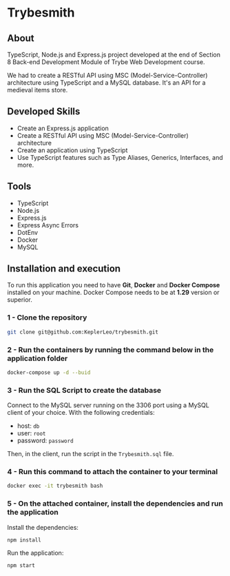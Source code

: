 # Trybesmith

## About

TypeScript, Node.js and Express.js project developed at the end of Section 8 Back-end Development Module of Trybe Web Development course.

We had to create a RESTful API using MSC (Model-Service-Controller) architecture using TypeScript and a MySQL database. It's an API for a medieval items store.

## Developed Skills

* Create an Express.js application
* Create a RESTful API using MSC (Model-Service-Controller) architecture
* Create an application using TypeScript
* Use TypeScript features such as Type Aliases, Generics, Interfaces, and more.

## Tools

* TypeScript
* Node.js
* Express.js
* Express Async Errors
* DotEnv
* Docker
* MySQL

## Installation and execution

To run this application you need to have **Git**, **Docker** and **Docker Compose** installed on your machine. Docker Compose needs to be at **1.29** version or superior.

### 1 - Clone the repository

```sh
git clone git@github.com:KeplerLeo/trybesmith.git
```

### 2 - Run the containers by running the command below in the application folder

```sh
docker-compose up -d --buid
```

### 3 - Run the SQL Script to create the database

Connect to the MySQL server running on the 3306 port using a MySQL client of your choice. With the following credentials:

* host: `db`
* user: `root`
* password: `password`

Then, in the client, run the script in the `Trybesmith.sql` file.

### 4 - Run this command to attach the container to your terminal

```sh
docker exec -it trybesmith bash
```

### 5 - On the attached container, install the dependencies and run the application

Install the dependencies:

```sh
npm install
```

Run the application:

```sh
npm start
```
